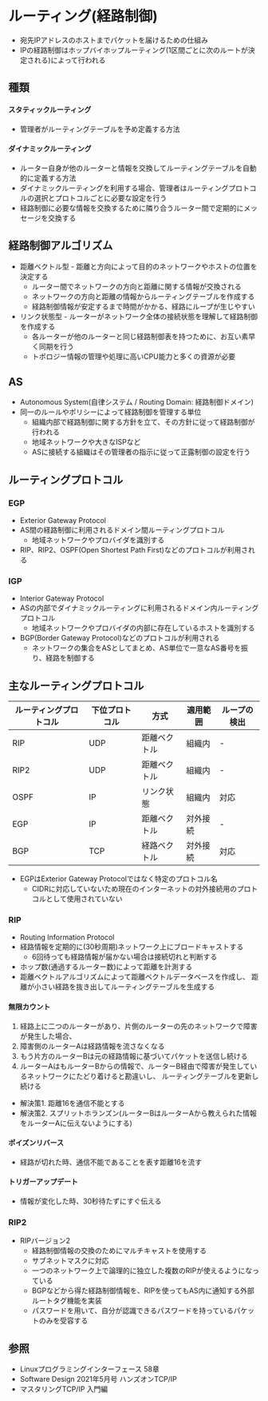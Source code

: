 # ルーティング(経路制御)
- 宛先IPアドレスのホストまでパケットを届けるための仕組み
- IPの経路制御はホップバイホップルーティング(1区間ごとに次のルートが決定される)によって行われる

## 種類
#### スタティックルーティング
- 管理者がルーティングテーブルを予め定義する方法

#### ダイナミックルーティング
- ルーター自身が他のルーターと情報を交換してルーティングテーブルを自動的に定義する方法
- ダイナミックルーティングを利用する場合、管理者はルーティングプロトコルの選択とプロトコルごとに必要な設定を行う
- 経路制御に必要な情報を交換するために隣り合うルーター間で定期的にメッセージを交換する


## 経路制御アルゴリズム
- 距離ベクトル型 - 距離と方向によって目的のネットワークやホストの位置を決定する
  - ルーター間でネットワークの方向と距離に関する情報が交換される
  - ネットワークの方向と距離の情報からルーティングテーブルを作成する
  - 経路制御情報が安定するまで時間がかかる、経路にループが生じやすい
- リンク状態型 - ルーターがネットワーク全体の接続状態を理解して経路制御を作成する
  - 各ルーターが他のルーターと同じ経路制御表を持つために、お互い素早く同期を行う
  - トポロジー情報の管理や処理に高いCPU能力と多くの資源が必要

## AS
- Autonomous System(自律システム / Routing Domain: 経路制御ドメイン)
- 同一のルールやポリシーによって経路制御を管理する単位
  - 組織内部で経路制御に関する方針を立て、その方針に従って経路制御が行われる
  - 地域ネットワークや大きなISPなど
  - ASに接続する組織はその管理者の指示に従って正露制御の設定を行う

## ルーティングプロトコル
### EGP
- Exterior Gateway Protocol
- AS間の経路制御に利用されるドメイン間ルーティングプロトコル
  - 地域ネットワークやプロバイダを識別する
- RIP、RIP2、OSPF(Open Shortest Path First)などのプロトコルが利用される

### IGP
- Interior Gateway Protocol
- ASの内部でダイナミックルーティングに利用されるドメイン内ルーティングプロトコル
  - 地域ネットワークやプロバイダの内部に存在しているホストを識別する
- BGP(Border Gateway Protocol)などのプロトコルが利用される
  - ネットワークの集合をASとしてまとめ、AS単位で一意なAS番号を振り、経路を制御する

## 主なルーティングプロトコル

| ルーティングプロトコル | 下位プロトコル | 方式         | 適用範囲 | ループの検出 |
| -                      | -              | -            | -        | -            |
| RIP                    | UDP            | 距離ベクトル | 組織内   | -            |
| RIP2                   | UDP            | 距離ベクトル | 組織内   | -            |
| OSPF                   | IP             | リンク状態   | 組織内   | 対応         |
| EGP                    | IP             | 距離ベクトル | 対外接続 | -            |
| BGP                    | TCP            | 経路ベクトル | 対外接続 | 対応         |

- EGPはExterior Gateway Protocolではなく特定のプロトコル名
  - CIDRに対応していないため現在のインターネットの対外接続用のプロトコルとして使用されていない

### RIP
- Routing Information Protocol
- 経路情報を定期的に(30秒周期)ネットワーク上にブロードキャストする
  - 6回待っても経路情報が届かない場合は接続切れと判断する
- ホップ数(通過するルーター数)によって距離を計測する
- 距離ベクトルアルゴリズムによって距離ベクトルデータベースを作成し、
  距離が小さい経路を抜き出してルーティングテーブルを生成する

#### 無限カウント
1. 経路上に二つのルーターがあり、片側のルーターの先のネットワークで障害が発生した場合、
2. 障害側のルーターAは経路情報を流さなくなる
3. もう片方のルーターBは元の経路情報に基づいてパケットを送信し続ける
4. ルーターAはもルーターBからの情報で、ルーターB経由で障害が発生しているネットワークにたどり着けると勘違いし、
   ルーティングテーブルを更新し続ける
- 解決策1. 距離16を通信不能とする
- 解決策2. スプリットホランズン(ルーターBはルーターAから教えられた情報をルーターAに伝えないようにする)

#### ポイズンリバース
- 経路が切れた時、通信不能であることを表す距離16を流す

#### トリガーアップデート
- 情報が変化した時、30秒待たずにすぐ伝える

### RIP2
- RIPバージョン2
  - 経路制御情報の交換のためにマルチキャストを使用する
  - サブネットマスクに対応
  - 一つのネットワーク上で論理的に独立した複数のRIPが使えるようになっている
  - BGPなどから得た経路制御情報を、RIPを使ってもAS内に通知する外部ルートタグ機能を実装
  - パスワードを用いて、自分が認識できるパスワードを持っているパケットのみを受容する

## 参照
- Linuxプログラミングインターフェース 58章
- Software Design 2021年5月号 ハンズオンTCP/IP
- マスタリングTCP/IP 入門編
